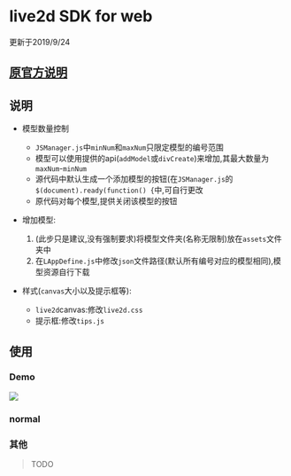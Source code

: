 # live2d SDK for web

更新于2019/9/24

## [原官方说明](https://github.com/NiaBie/live2d_SDK_for_web/blob/master/info/Official.txt)

## 说明

- 模型数量控制
    - `JSManager.js`中`minNum`和`maxNum`只限定模型的编号范围
    - 模型可以使用提供的api(`addModel`或`divCreate`)来增加,其最大数量为`maxNum`-`minNum`
    - 源代码中默认生成一个添加模型的按钮(在`JSManager.js`的`$(document).ready(function() {`中,可自行更改
    - 原代码对每个模型,提供关闭该模型的按钮

- 增加模型:
    1. (此步只是建议,没有强制要求)将模型文件夹(名称无限制)放在`assets`文件夹中
    2. 在`LAppDefine.js`中修改`json`文件路径(默认所有编号对应的模型相同),模型资源自行下载

- 样式(`canvas`大小以及提示框等):
    - `live2d`canvas:修改`live2d.css`
    - 提示框:修改`tips.js`

## 使用

### Demo

![](https://github.com/hexo-simple-theme/theme_demo/blob/master/live2d.png)

### normal


### 其他

> TODO
